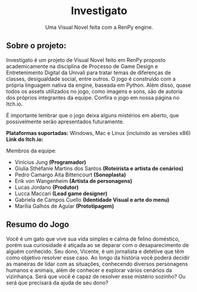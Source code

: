 <h1 align="center">Investigato</h1>

<p align="center">Uma Visual Novel feita com a RenPy engine.</p>

<!-- <img src=""> -->

## Sobre o projeto:

Investigato é um projeto de Visual Novel feito em RenPy proposto academicamente na disciplina de Processo de Game Design e Entretenimento Digital da Univali para tratar temas de diferenças de classes, desigualdade social, entre outros. O jogo é construído com a própria linguagem nativa da engine, baseada em Python. Além disso, quase todos os assets utilizados no jogo, como imagens e sons, são de autoria dos próprios integrantes da equipe. Confira o jogo em nossa página no Itch.io.

É importante lembrar que o jogo deixa alguns mistérios em aberto, que possivelmente serão apresentados futuramente.

**Plataformas suportadas:** Windows, Mac e Linux (incluindo as versões x86) \
**Link do Itch.io:**

Membros da equipe:
  - Vinícius Jung                       **(Programador)**
  - Giulia Sthéfanie Martins dos Santos **(Roteirista e artista de cenários)**
  - Pedro Camargo Aita Bittencourt      **(Sonoplasta)**
  - Erik von Wangenheim                 **(Artista de personagens)**
  - Lucas Jordano                       **(Produtor)**
  - Lucca Maccari                       **(Lead game designer)**
  - Gabriela de Campos Cuello           **(Identidade Visual e arte do menu)**
  - Marília Galhós de Aguiar            **(Prototipagem)**

## Resumo do Jogo

Você é um gato que vive sua vida simples e calma de felino doméstico, porém sua curiosidade é atiçada ao se deparar com o desaparecimento de alguém conhecido. Seu dono, Vicente, é um jornalista e detetive que têm como objetivo resolver esse caso. Ao longo da história você poderá decidir as maneiras de lidar com as situações, conhecendo diversos personagens humanos e animais, além de conhecer e explorar vários cenários da vizinhança. Será que você é capaz de resolver esse mistério sozinho? Ou será que precisará da ajuda de seu dono?

